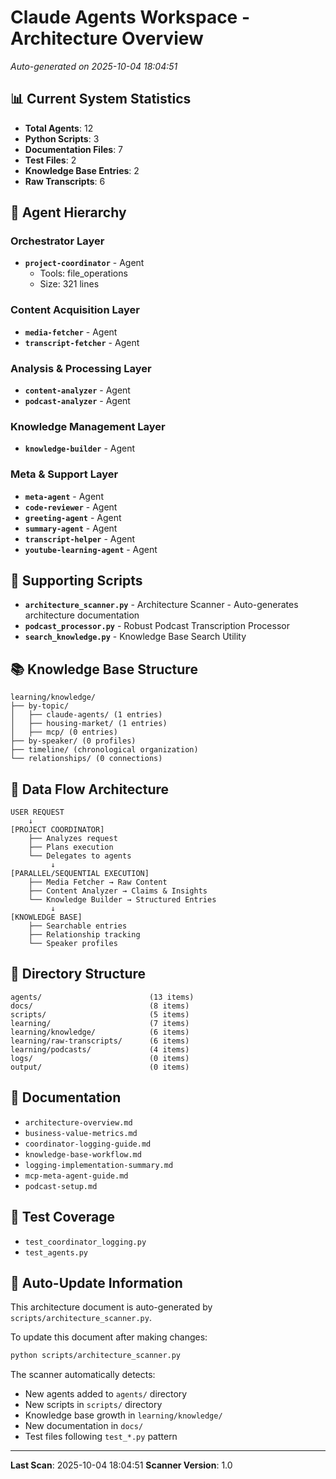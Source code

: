 # Claude Agents Workspace - Architecture Overview
*Auto-generated on 2025-10-04 18:04:51*

## 📊 Current System Statistics

- **Total Agents**: 12
- **Python Scripts**: 3
- **Documentation Files**: 7
- **Test Files**: 2
- **Knowledge Base Entries**: 2
- **Raw Transcripts**: 6

## 🤖 Agent Hierarchy

### Orchestrator Layer
- **`project-coordinator`** - Agent
  - Tools: file_operations
  - Size: 321 lines

### Content Acquisition Layer
- **`media-fetcher`** - Agent
- **`transcript-fetcher`** - Agent

### Analysis & Processing Layer
- **`content-analyzer`** - Agent
- **`podcast-analyzer`** - Agent

### Knowledge Management Layer
- **`knowledge-builder`** - Agent

### Meta & Support Layer
- **`meta-agent`** - Agent
- **`code-reviewer`** - Agent
- **`greeting-agent`** - Agent
- **`summary-agent`** - Agent
- **`transcript-helper`** - Agent
- **`youtube-learning-agent`** - Agent

## 🔧 Supporting Scripts

- **`architecture_scanner.py`** - Architecture Scanner - Auto-generates architecture documentation
- **`podcast_processor.py`** - Robust Podcast Transcription Processor
- **`search_knowledge.py`** - Knowledge Base Search Utility

## 📚 Knowledge Base Structure

```
learning/knowledge/
├── by-topic/
│   ├── claude-agents/ (1 entries)
│   ├── housing-market/ (1 entries)
│   ├── mcp/ (0 entries)
├── by-speaker/ (0 profiles)
├── timeline/ (chronological organization)
└── relationships/ (0 connections)
```

## 🔄 Data Flow Architecture

```
USER REQUEST
    ↓
[PROJECT COORDINATOR]
    ├── Analyzes request
    ├── Plans execution
    └── Delegates to agents
         ↓
[PARALLEL/SEQUENTIAL EXECUTION]
    ├── Media Fetcher → Raw Content
    ├── Content Analyzer → Claims & Insights
    └── Knowledge Builder → Structured Entries
         ↓
[KNOWLEDGE BASE]
    ├── Searchable entries
    ├── Relationship tracking
    └── Speaker profiles
```

## 📁 Directory Structure

```
agents/                        (13 items)
docs/                          (8 items)
scripts/                       (5 items)
learning/                      (7 items)
learning/knowledge/            (6 items)
learning/raw-transcripts/      (6 items)
learning/podcasts/             (4 items)
logs/                          (0 items)
output/                        (0 items)
```

## 📖 Documentation

- `architecture-overview.md`
- `business-value-metrics.md`
- `coordinator-logging-guide.md`
- `knowledge-base-workflow.md`
- `logging-implementation-summary.md`
- `mcp-meta-agent-guide.md`
- `podcast-setup.md`

## 🧪 Test Coverage

- `test_coordinator_logging.py`
- `test_agents.py`

## 🔄 Auto-Update Information

This architecture document is auto-generated by `scripts/architecture_scanner.py`.

To update this document after making changes:
```bash
python scripts/architecture_scanner.py
```

The scanner automatically detects:
- New agents added to `agents/` directory
- New scripts in `scripts/` directory
- Knowledge base growth in `learning/knowledge/`
- New documentation in `docs/`
- Test files following `test_*.py` pattern

---

**Last Scan**: 2025-10-04 18:04:51
**Scanner Version**: 1.0
